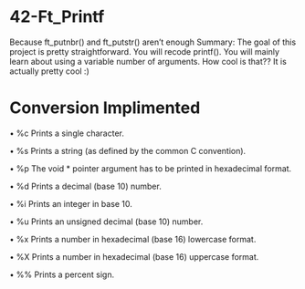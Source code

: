 # 42-Ft_Printf

Because ft_putnbr() and ft_putstr() aren’t enough
Summary:
The goal of this project is pretty straightforward. You will recode printf().
You will mainly learn about using a variable number of arguments. How cool is that??
It is actually pretty cool :)

# Conversion Implimented 

• %c Prints a single character.

• %s Prints a string (as defined by the common C convention).

• %p The void * pointer argument has to be printed in hexadecimal format.

• %d Prints a decimal (base 10) number.

• %i Prints an integer in base 10.

• %u Prints an unsigned decimal (base 10) number.

• %x Prints a number in hexadecimal (base 16) lowercase format.

• %X Prints a number in hexadecimal (base 16) uppercase format.

• %% Prints a percent sign.